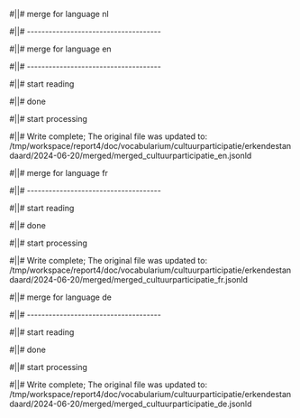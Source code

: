 #||# merge for language nl   

#||# -------------------------------------  

#||# merge for language en   

#||# -------------------------------------  

#||# start reading  

#||# done  

#||# start processing  

#||# Write complete; The original file was updated to: /tmp/workspace/report4/doc/vocabularium/cultuurparticipatie/erkendestandaard/2024-06-20/merged/merged_cultuurparticipatie_en.jsonld  

#||# merge for language fr   

#||# -------------------------------------  

#||# start reading  

#||# done  

#||# start processing  

#||# Write complete; The original file was updated to: /tmp/workspace/report4/doc/vocabularium/cultuurparticipatie/erkendestandaard/2024-06-20/merged/merged_cultuurparticipatie_fr.jsonld  

#||# merge for language de   

#||# -------------------------------------  

#||# start reading  

#||# done  

#||# start processing  

#||# Write complete; The original file was updated to: /tmp/workspace/report4/doc/vocabularium/cultuurparticipatie/erkendestandaard/2024-06-20/merged/merged_cultuurparticipatie_de.jsonld  

